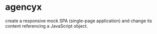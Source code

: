 # agencyx
create a responsive mock SPA (single-page application) and change its content referencing a JavaScript object.
